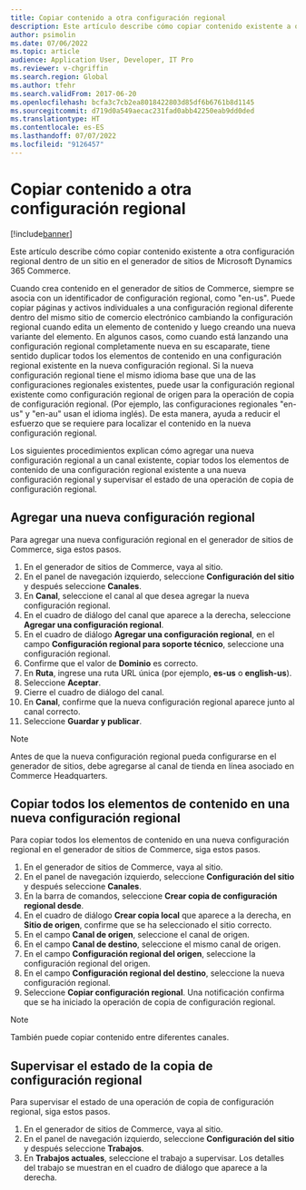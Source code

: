 ```yaml
---
title: Copiar contenido a otra configuración regional
description: Este artículo describe cómo copiar contenido existente a otra configuración regional dentro de un sitio en el generador de sitios de Microsoft Dynamics 365 Commerce.
author: psimolin
ms.date: 07/06/2022
ms.topic: article
audience: Application User, Developer, IT Pro
ms.reviewer: v-chgriffin
ms.search.region: Global
ms.author: tfehr
ms.search.validFrom: 2017-06-20
ms.openlocfilehash: bcfa3c7cb2ea8018422803d85df6b6761b8d1145
ms.sourcegitcommit: d719d0a549aecac231fad0abb42250eab9dd0ded
ms.translationtype: HT
ms.contentlocale: es-ES
ms.lasthandoff: 07/07/2022
ms.locfileid: "9126457"
---
```

# <a name="copy-content-to-another-locale"></a>Copiar contenido a otra configuración regional

[!include[banner](../includes/banner.md)]

Este artículo describe cómo copiar contenido existente a otra configuración regional dentro de un sitio en el generador de sitios de Microsoft Dynamics 365 Commerce.

Cuando crea contenido en el generador de sitios de Commerce, siempre se asocia con un identificador de configuración regional, como "en-us". Puede copiar páginas y activos individuales a una configuración regional diferente dentro del mismo sitio de comercio electrónico cambiando la configuración regional cuando edita un elemento de contenido y luego creando una nueva variante del elemento. En algunos casos, como cuando está lanzando una configuración regional completamente nueva en su escaparate, tiene sentido duplicar todos los elementos de contenido en una configuración regional existente en la nueva configuración regional. Si la nueva configuración regional tiene el mismo idioma base que una de las configuraciones regionales existentes, puede usar la configuración regional existente como configuración regional de origen para la operación de copia de configuración regional. (Por ejemplo, las configuraciones regionales "en-us" y "en-au" usan el idioma inglés). De esta manera, ayuda a reducir el esfuerzo que se requiere para localizar el contenido en la nueva configuración regional.

Los siguientes procedimientos explican cómo agregar una nueva configuración regional a un canal existente, copiar todos los elementos de contenido de una configuración regional existente a una nueva configuración regional y supervisar el estado de una operación de copia de configuración regional.

## <a name="add-a-new-locale"></a>Agregar una nueva configuración regional

Para agregar una nueva configuración regional en el generador de sitios de Commerce, siga estos pasos.

1. En el generador de sitios de Commerce, vaya al sitio.
1. En el panel de navegación izquierdo, seleccione **Configuración del sitio** y después seleccione **Canales**.
1. En **Canal**, seleccione el canal al que desea agregar la nueva configuración regional.
1. En el cuadro de diálogo del canal que aparece a la derecha, seleccione **Agregar una configuración regional**.
1. En el cuadro de diálogo **Agregar una configuración regional**, en el campo **Configuración regional para soporte técnico**, seleccione una configuración regional.
1. Confirme que el valor de **Dominio** es correcto.
1. En **Ruta**, ingrese una ruta URL única (por ejemplo, **es-us** o **english-us**).
1. Seleccione **Aceptar**.
1. Cierre el cuadro de diálogo del canal.
1. En **Canal**, confirme que la nueva configuración regional aparece junto al canal correcto.
1. Seleccione **Guardar y publicar**.

> [!NOTE]
> Antes de que la nueva configuración regional pueda configurarse en el generador de sitios, debe agregarse al canal de tienda en línea asociado en Commerce Headquarters.

## <a name="copy-all-content-items-to-a-new-locale"></a>Copiar todos los elementos de contenido en una nueva configuración regional

Para copiar todos los elementos de contenido en una nueva configuración regional en el generador de sitios de Commerce, siga estos pasos.

1. En el generador de sitios de Commerce, vaya al sitio.
1. En el panel de navegación izquierdo, seleccione **Configuración del sitio** y después seleccione **Canales**.
1. En la barra de comandos, seleccione **Crear copia de configuración regional desde**.
1. En el cuadro de diálogo **Crear copia local** que aparece a la derecha, en **Sitio de origen**, confirme que se ha seleccionado el sitio correcto.
1. En el campo **Canal de origen**, seleccione el canal de origen.
1. En el campo **Canal de destino**, seleccione el mismo canal de origen.
1. En el campo **Configuración regional del origen**, seleccione la configuración regional del origen.
1. En el campo **Configuración regional del destino**, seleccione la nueva configuración regional.
1. Seleccione **Copiar configuración regional**. Una notificación confirma que se ha iniciado la operación de copia de configuración regional.

> [!NOTE]
> También puede copiar contenido entre diferentes canales.

## <a name="monitor-the-status-of-the-locale-copy"></a>Supervisar el estado de la copia de configuración regional

Para supervisar el estado de una operación de copia de configuración regional, siga estos pasos.

1. En el generador de sitios de Commerce, vaya al sitio.
1. En el panel de navegación izquierdo, seleccione **Configuración del sitio** y después seleccione **Trabajos**.
1. En **Trabajos actuales**, seleccione el trabajo a supervisar. Los detalles del trabajo se muestran en el cuadro de diálogo que aparece a la derecha.
